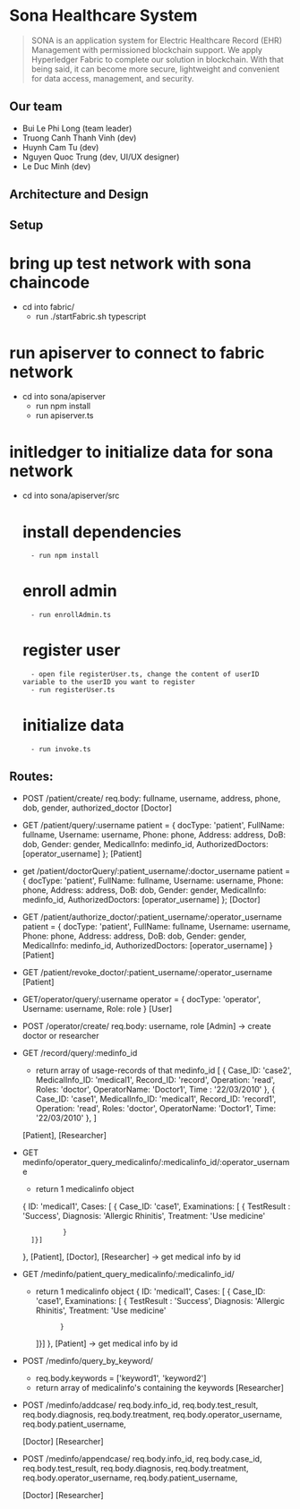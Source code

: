 # Sona Healthcare System

> SONA is an application system for Electric Healthcare Record (EHR) Management with permissioned blockchain support. We apply Hyperledger Fabric to complete our solution in blockchain. With that being said, it can become more secure, lightweight and convenient for data access, management, and security.
> 

## Our team

- Bui Le Phi Long (team leader)
- Truong Canh Thanh Vinh (dev)
- Huynh Cam Tu (dev)
- Nguyen Quoc Trung (dev, UI/UX designer)
- Le Duc Minh (dev)

## Architecture and Design

## Setup

# bring up test network with sona chaincode
- cd into fabric/
    - run ./startFabric.sh typescript

# run apiserver to connect to fabric network 
- cd into sona/apiserver
    - run npm install
    - run apiserver.ts

# initledger to initialize data for sona network
- cd into sona/apiserver/src
    # install dependencies
        - run npm install
    # enroll admin
        - run enrollAdmin.ts
    # register user
        - open file registerUser.ts, change the content of userID variable to the userID you want to register
        - run registerUser.ts
    # initialize data
        - run invoke.ts




## Routes:
- POST /patient/create/ 
    req.body: fullname, username, address, phone, dob, gender, authorized_doctor
    [Doctor]


- GET /patient/query/:username 
    patient = {
            docType: 'patient',
            FullName: fullname,
            Username: username,
            Phone: phone,
            Address: address,
            DoB: dob,
            Gender: gender,
            MedicalInfo: medinfo_id,
            AuthorizedDoctors: [operator_username]
        };
    [Patient]

- get /patient/doctorQuery/:patient_username/:doctor_username
    patient = {
            docType: 'patient',
            FullName: fullname,
            Username: username,
            Phone: phone,
            Address: address,
            DoB: dob,
            Gender: gender,
            MedicalInfo: medinfo_id,
            AuthorizedDoctors: [operator_username]
        };
    [Doctor]

- GET /patient/authorize_doctor/:patient_username/:operator_username
    patient = {
            docType: 'patient',
            FullName: fullname,
            Username: username,
            Phone: phone,
            Address: address,
            DoB: dob,
            Gender: gender,
            MedicalInfo: medinfo_id,
            AuthorizedDoctors: [operator_username]
        }
    [Patient]

- GET /patient/revoke_doctor/:patient_username/:operator_username
    [Patient]

- GET/operator/query/:username
     operator = {
            docType: 'operator',
            Username: username,
            Role: role
        }
    [User]
- POST /operator/create/
    req.body: username, role
    [Admin] -> create doctor or researcher

- GET /record/query/:medinfo_id
    - return array of usage-records of that medinfo_id
    [
        {
                Case_ID: 'case2',
                MedicalInfo_ID: 'medical1',
                Record_ID: 'record',
                Operation: 'read',
                Roles: 'doctor',
                OperatorName: 'Doctor1',
                Time : '22/03/2010'
        },
        {
                Case_ID: 'case1',
                MedicalInfo_ID: 'medical1',
                Record_ID: 'record1',
                Operation: 'read',
                Roles: 'doctor',
                OperatorName: 'Doctor1',
                Time: '22/03/2010'
        },
    ]

    [Patient], [Researcher]


- GET medinfo/operator_query_medicalinfo/:medicalinfo_id/:operator_username
    - return 1 medicalinfo object

    {
        ID: 'medical1',
        Cases: [
            {
            Case_ID: 'case1',
            Examinations: [
                {
                    TestResult : 'Success',
                    Diagnosis: 'Allergic Rhinitis',
                    Treatment: 'Use medicine'

                }
        ]}]
    },
    [Patient], [Doctor], [Researcher] -> get medical info by id

- GET /medinfo/patient_query_medicalinfo/:medicalinfo_id/
    - return 1 medicalinfo object
    {
        ID: 'medical1',
        Cases: [
            {
            Case_ID: 'case1',
            Examinations: [
                {
                    TestResult : 'Success',
                    Diagnosis: 'Allergic Rhinitis',
                    Treatment: 'Use medicine'

                }
        ]}]
    },
    [Patient] -> get medical info by id

- POST /medinfo/query_by_keyword/
    - req.body.keywords = ['keyword1', 'keyword2']
    - return array of medicalinfo's containing the keywords
    [Researcher]

- POST /medinfo/addcase/ 
    req.body.info_id,
    req.body.test_result,
    req.body.diagnosis,
    req.body.treatment,
    req.body.operator_username,
    req.body.patient_username,

    [Doctor] [Researcher]

- POST /medinfo/appendcase/
    req.body.info_id,
    req.body.case_id,
    req.body.test_result,
    req.body.diagnosis,
    req.body.treatment,
    req.body.operator_username,
    req.body.patient_username,

    [Doctor] [Researcher]
